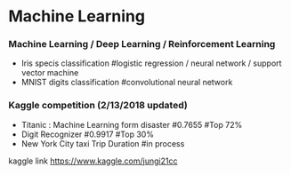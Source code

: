 # Machine Learning

### Machine Learning / Deep Learning / Reinforcement Learning
  - Iris specis classification #logistic regression / neural network / support vector machine
  - MNIST digits classification #convolutional neural network
  
### Kaggle competition (2/13/2018 updated)
  - Titanic : Machine Learning form disaster #0.7655 #Top 72%
  - Digit Recognizer #0.9917 #Top 30%
  - New York City taxi Trip Duration #in process

kaggle link
https://www.kaggle.com/jungi21cc

